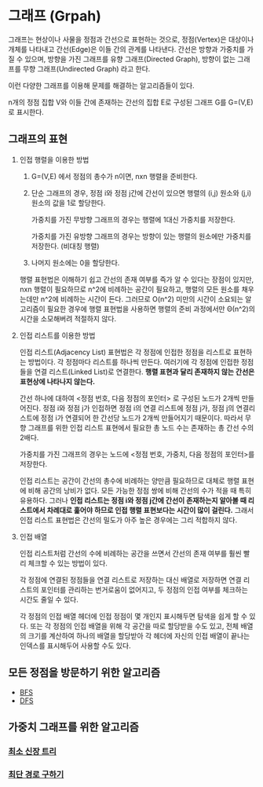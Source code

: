 # 그래프 (Grpah)
그래프는 현상이나 사물을 정점과 간선으로 표현하는 것으로, 정점(Vertex)은 대상이나 개체를 나타내고 간선(Edge)은 이들 간의 관계를 나타낸다. 간선은 방향과 가중치를 가질 수 있으며, 방향을 가진 그래프를 유향 그래프(Directed Graph), 방향이 없는 그래프를 무향 그래프(Undirected Graph) 라고 한다.

이런 다양한 그래프를 이용해 문제를 해결하는 알고리즘들이 있다.

n개의 정점 집합 V와 이들 간에 존재하는 간선의 집합 E로 구성된 그래프 G를 G=(V,E) 로 표시한다.



## 그래프의 표현

1. 인접 행렬을 이용한 방법

   1. G=(V,E) 에서 정점의 총수가 n이면, nxn 행렬을 준비한다. 

   2. 단순 그래프의 경우, 정점 i와 정점 j간에 간선이 있으면 행렬의 (i,j) 원소와 (j,i) 원소의 값을 1로 할당한다.

      가중치를 가진 무방향 그래프의 경우는 행렬에 1대신 가중치를 저장한다.

      가중치를 가진 유방향 그래프의 경우는 방향이 있는 행렬의 원소에만 가중치를 저장한다. (비대칭 행렬)

   3. 나머지 원소에는 0을 할당한다.

   

   행렬 표현법은 이해하기 쉽고 간선의 존재 여부를 즉가 알 수 있다는 장점이 있지만, nxn 행렬이 필요하므로 n^2에 비례하는 공간이 필요하고, 행렬의 모든 원소를 채우는데만 n^2에 비례하는 시간이 든다. 그러므로 O(n^2) 미만의 시간이 소요되는 알고리즘이 필요한 경우에 행렬 표현법을 사용하면 행렬의 준비 과정에서만 Θ(n^2)의 시간을 소모해버려 적절하지 않다.



2. 인접 리스트를 이용한 방법

   인접 리스트(Adjacency List) 표현법은 각 정점에 인접한 정점을 리스트로 표현하는 방법이다. 각 정점마다 리스트를 하나씩 만든다. 여러기에 각 정점에 인접한 정점들을 연결 리스트(Linked List)로 연결한다. **행렬 표현과 달리 존재하지 않는 간선은 표현상에 나타나지 않는다.**

   간선 하나에 대하여 <정점 번호, 다음 정점의 포인터> 로 구성된 노드가 2개씩 만들어진다. 정점 i와 정점 j가 인접하면 정점 i의 연결 리스트에 정점 j가, 정점 j의 연결리스트에 정점 i가 연결되어 한 간선당 노드가 2개씩 만들어지기 때문이다. 따라서 무향 그래프를 위한 인접 리스트 표현에서 필요한 총 노드 수는 존재하는 총 간선 수의 2배다.

   가중치를 가진 그래프의 경우는 노드에 <정점 번호, 가중치, 다음 정점의 포인터>를 저장한다.

   인접 리스트는 공간이 간선의 총수에 비례하는 양만큼 필요하므로 대체로 행렬 표현에 비해 공간의 낭비가 없다. 모든 가능한 정점 쌍에 비해 간선의 수가 적을 때 특히 유용하다. 그러나 **인접 리스트는 정점 i와 정점 j간에 간선이 존재하는지 알아볼 때 리스트에서 차례대로 훑어야 하므로 인접 행렬 표현보다는 시간이 많이 걸린다.** 그래서 인접 리스트 표현법은 간선의 밀도가 아주 높은 경우에는 그리 적합하지 않다.



3. 인접 배열

   인접 리스트처럼 간선의 수에 비례하는 공간을 쓰면서 간선의 존재 여부를 훨씬 빨리 체크할 수 있는 방법이 있다.

   각 정점에 연결된 정점들을 연결 리스트로 저장하는 대신 배열로 저장하면 연결 리스트의 포인터를 관리하는 번거로움이 없어지고, 두 정점의 인접 여부를 체크하는 시간도 줄일 수 있다.

   각 정점의 인접 배열 헤더에 인접 정점이 몇 개인지 표시해두면 탐색을 쉽게 할 수 있다. 또는 각 정점의 인접 배열을 위해 각 공간을 따로 할당받을 수도 있고, 전체 배열의 크기를 계산하여 하나의 배열을 할당받아 각 헤더에 자신의 인접 배열이 끝나는 인덱스를 표시해두어 사용할 수도 있다.



## 모든 정점을 방문하기 위한 알고리즘

- [BFS](https://github.com/j096/cs-study/tree/master/Algorithm/Graph/BFS)
- [DFS](https://github.com/j096/cs-study/tree/master/Algorithm/Graph/DFS)

## 가중치 그래프를 위한 알고리즘

### [최소 신장 트리](https://github.com/j096/cs-study/tree/master/Algorithm/Graph/Minimum_Spanning_Tree)

### [최단 경로 구하기](https://github.com/j096/cs-study/tree/master/Algorithm/Graph/Shortest_Path)





